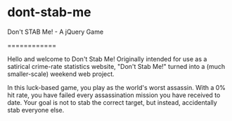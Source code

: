 dont-stab-me
============

Don't STAB Me! - A jQuery Game

============


Hello and welcome to Don't Stab Me! 
Originally intended for use as a satirical crime-rate statistics website, "Don't Stab Me!" turned into a (much smaller-scale) weekend web project.

In this luck-based game, you play as the world's worst assassin. With a 0% hit rate, you have failed every assassination mission you have received to date. Your goal is not to stab the correct target, but instead, accidentally stab everyone else.
